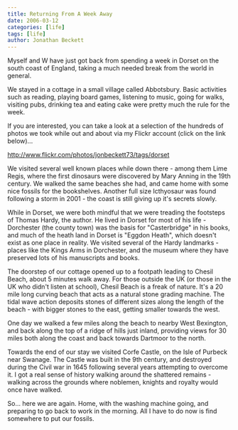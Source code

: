 ```yaml
---
title: Returning From A Week Away
date: 2006-03-12
categories: [life]
tags: [life]
author: Jonathan Beckett
---
```


Myself and W have just got back from spending a week in Dorset on the south coast of England, taking a much needed break from the world in general.

We stayed in a cottage in a small village called Abbotsbury. Basic activities such as reading, playing board games, listening to music, going for walks, visiting pubs, drinking tea and eating cake were pretty much the rule for the week.

If you are interested, you can take a look at a selection of the hundreds of photos we took while out and about via my Flickr account (click on the link below)...

http://www.flickr.com/photos/jonbeckett73/tags/dorset

We visited several well known places while down there - among them Lime Regis, where the first dinosaurs were discovered by Mary Anning in the 19th century. We walked the same beaches she had, and came home with some nice fossils for the bookshelves. Another full size Icthyosaur was found following a storm in 2001 - the coast is still giving up it's secrets slowly.

While in Dorset, we were both mindful that we were treading the footsteps of Thomas Hardy, the author. He lived in Dorset for most of his life - Dorchester (the county town) was the basis for "Casterbridge" in his books, and much of the heath land in Dorset is "Eggdon Heath", which doesn't exist as one place in reality. We visited several of the Hardy landmarks - places like the Kings Arms in Dorchester, and the museum where they have preserved lots of his manuscripts and books.

The doorstep of our cottage opened up to a footpath leading to Chesil Beach, about 5 minutes walk away. For those outside the UK (or those in the UK who didn't listen at school), Chesil Beach is a freak of nature. It's a 20 mile long curving beach that acts as a natural stone grading machine. The tidal wave action deposits stones of different sizes along the length of the beach - with bigger stones to the east, getting smaller towards the west.

One day we walked a few miles along the beach to nearby West Bexington, and back along the top of a ridge of hills just inland, providing views for 30 miles both along the coast and back towards Dartmoor to the north.

Towards the end of our stay we visited Corfe Castle, on the Isle of Purbeck near Swanage. The Castle was built in the 9th century, and destroyed during the Civil war in 1645 following several years attempting to overcome it. I got a real sense of history walking around the shattered remains - walking across the grounds where noblemen, knights and royalty would once have walked.

So... here we are again. Home, with the washing machine going, and preparing to go back to work in the morning. All I have to do now is find somewhere to put our fossils.